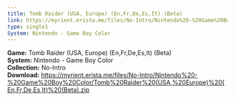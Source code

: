 ```yaml
---
title: Tomb Raider (USA, Europe) (En,Fr,De,Es,It) (Beta)
link: https://myrient.erista.me/files/No-Intro/Nintendo%20-%20Game%20Boy%20Color/Tomb%20Raider%20(USA,%20Europe)%20(En,Fr,De,Es,It)%20(Beta).zip
type: single1
System: Nintendo - Game Boy Color
---
```

<b>Game:</b> Tomb Raider (USA, Europe) (En,Fr,De,Es,It) (Beta)<br>
<b>System:</b> Nintendo - Game Boy Color<br>
<b>Collection:</b> No-Intro<br>
<b>Download:</b> https://myrient.erista.me/files/No-Intro/Nintendo%20-%20Game%20Boy%20Color/Tomb%20Raider%20(USA,%20Europe)%20(En,Fr,De,Es,It)%20(Beta).zip